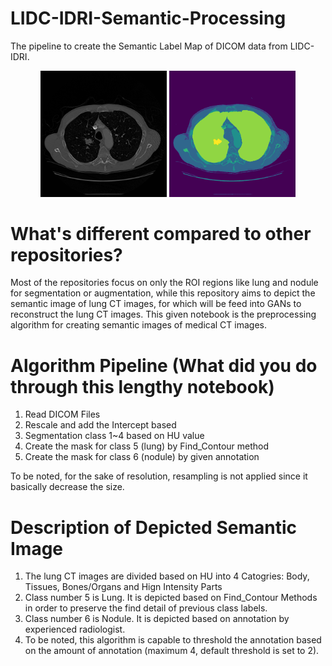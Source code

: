 # LIDC-IDRI-Semantic-Processing
The pipeline to create the Semantic Label Map of DICOM data from LIDC-IDRI.

<div align = "center">
<img src="Media/LIDC-IDRI-0007-38 2.png" width=40%>
<img src="Media/LIDC-IDRI-0007-38.png" width=40%>
</div>

# What's different compared to other repositories?
Most of the repositories focus on only the ROI regions like lung and nodule for segmentation or augmentation, while this repository aims to depict the semantic image of lung CT images, for which will be feed into GANs to reconstruct the lung CT images. This given notebook is the preprocessing algorithm for creating semantic images of medical CT images.

# Algorithm Pipeline (What did you do through this lengthy notebook)
1. Read DICOM Files
2. Rescale and add the Intercept based
3. Segmentation class 1~4 based on HU value
4. Create the mask for class 5 (lung) by Find_Contour method
5. Create the mask for class 6 (nodule) by given annotation

To be noted, for the sake of resolution, resampling is not applied since it basically decrease the size.

# Description of Depicted Semantic Image
1. The lung CT images are divided based on HU into 4 Catogries: Body, Tissues, Bones/Organs and Hign Intensity Parts
2. Class number 5 is Lung. It is depicted based on Find_Contour Methods in order to preserve the find detail of previous class labels.
3. Class number 6 is Nodule. It is depicted based on annotation by experienced radiologist.
4. To be noted, this algorithm is capable to threshold the annotation based on the amount of annotation (maximum 4, default threshold is set to 2).

